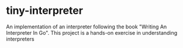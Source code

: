 # tiny-interpreter
An implementation of an interpreter following the book "Writing An Interpreter In Go". This project is a hands-on exercise in understanding interpreters

